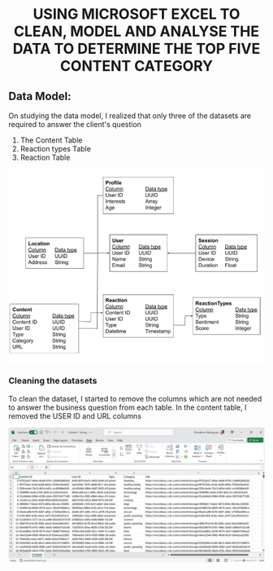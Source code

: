# <p align="center">  USING MICROSOFT EXCEL TO CLEAN, MODEL AND ANALYSE THE DATA TO DETERMINE THE TOP FIVE CONTENT CATEGORY
## Data Model:

On studying the data model, I realized that only three of the datasets are required to answer the client's question

<OL>
  <li>The Content Table</li> 
  <li>Reaction types Table</li>
  <li>Reaction Table</li>
</OL>


![alt text](https://github.com/bukkywins/Data-Analysis_Project-1/blob/main/images/Data-Model.jpeg "The Data Model")

### Cleaning the datasets
To clean the dataset, I started to remove the columns which are not needed to answer the business question from each table. In the content table, I removed the USER ID and URL columns

![alt text](https://github.com/bukkywins/Data-Analysis_Project-1/blob/main/images/Project-1_Excel1.png "The Content Table")




